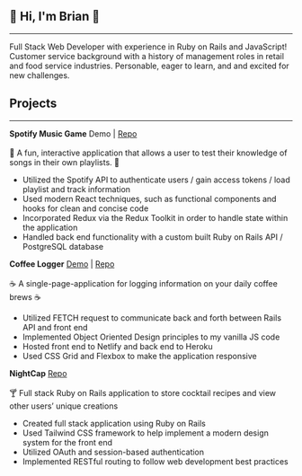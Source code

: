 ##  👋 Hi, I'm Brian 👋
---
Full Stack Web Developer with experience in Ruby on Rails and JavaScript! Customer service background with a history of management roles in retail and food service industries. Personable, eager to learn, and and excited for new challenges.

## Projects
---
**Spotify Music Game** Demo | [Repo](https://github.com/brianfranklin12/spotify_music_game)<br><br>
🎵 A fun, interactive application that allows a user to test their knowledge of songs in their own playlists. 🎵
- Utilized the Spotify API to authenticate users / gain access tokens / load playlist and track information
- Used modern React techniques, such as functional components and hooks for clean and concise code
- Incorporated Redux via the Redux Toolkit in order to handle state within the application
- Handled back end functionality with a custom built Ruby on Rails API / PostgreSQL database


**Coffee Logger** [Demo](https://coffee-logger.netlify.app/) | [Repo](https://github.com/brianfranklin12/coffee_logger)<br><br>
☕ A single-page-application for logging information on your daily coffee brews ☕
- Utilized FETCH request to communicate back and forth between Rails API and front end
- Implemented Object Oriented Design principles to my vanilla JS code
- Hosted front end to Netlify and back end to Heroku
- Used CSS Grid and Flexbox to make the application responsive

**NightCap** [Repo](https://github.com/brianfranklin12/night_cap) <br><br>
🍸 Full stack Ruby on Rails application to store cocktail recipes and view other users’ unique creations
- Created full stack application using Ruby on Rails
- Used Tailwind CSS framework to help implement a modern design system for the front end
- Utilized OAuth and session-based authentication
- Implemented RESTful routing to follow web development best practices


<!--
**brianfranklin12/brianfranklin12** is a ✨ _special_ ✨ repository because its `README.md` (this file) appears on your GitHub profile.

Here are some ideas to get you started:

- 🔭 I’m currently working on ...
- 🌱 I’m currently learning ...
- 👯 I’m looking to collaborate on ...
- 🤔 I’m looking for help with ...
- 💬 Ask me about ...
- 📫 How to reach me: ...
- 😄 Pronouns: ...
- ⚡ Fun fact: ...
-->
